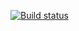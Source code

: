 [![Build status](https://ci.appveyor.com/api/projects/status/49gg4nl8qk1u1w0r?svg=true)](https://ci.appveyor.com/project/DenisNPLS/creditcard)
